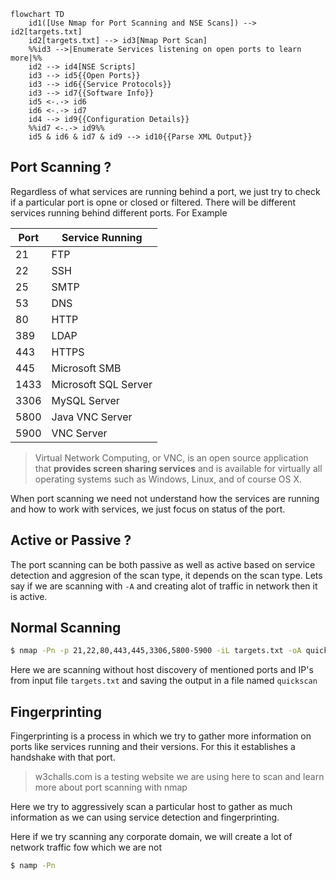 ```mermaid
flowchart TD
	id1([Use Nmap for Port Scanning and NSE Scans]) --> id2[targets.txt]
	id2[targets.txt] --> id3[Nmap Port Scan]
	%%id3 -->|Enumerate Services listening on open ports to learn more|%% 
	id2 --> id4[NSE Scripts]
	id3 --> id5{{Open Ports}}
	id3 --> id6{{Service Protocols}}
	id3 --> id7{{Software Info}}
	id5 <-.-> id6
	id6 <-.-> id7
	id4 --> id9{{Configuration Details}}
	%%id7 <-.-> id9%%
	id5 & id6 & id7 & id9 --> id10{{Parse XML Output}}
```

## Port Scanning ?

Regardless of what services are running behind a port, we just try to check if a particular port is opne or closed or filtered. There will be different services running behind different ports. For Example

| Port | Service Running |
|--|--|
|21 | FTP|
|22 | SSH |
|25 | SMTP |
|53| DNS|
|80 | HTTP |
|389 |LDAP |
|443 |HTTPS |
|445 | Microsoft SMB |
|1433 | Microsoft SQL Server|
|3306| MySQL Server|
|5800 | Java VNC Server |
|5900 | VNC Server |

>Virtual Network Computing, or VNC, is an open source application that **provides screen sharing services** and is available for virtually all operating systems such as Windows, Linux, and of course OS X.

When port scanning we need not understand how the services are running and how to work with services, we just focus on status of the port.

## Active or Passive ?

The port scanning can be both passive as well as active based on service detection and aggresion of the scan type, it depends on the scan type. Lets say if we are scanning with `-A` and creating alot of traffic in network then it is active.

## Normal Scanning

```bash
$ nmap -Pn -p 21,22,80,443,445,3306,5800-5900 -iL targets.txt -oA quickscan
```

Here we are scanning without host discovery of mentioned ports and IP's from input file `targets.txt` and saving the output in a file named `quickscan`

## Fingerprinting

Fingerprinting is a process in which we try to gather more information on ports like services running and their versions. For this it establishes a handshake with that port.

> w3challs.com is a testing website we are using here to scan and learn more about port scanning with nmap

Here we try to aggressively scan a particular host to gather as much information as we can using service detection and fingerprinting.

Here if we try scanning any corporate domain, we will create a lot of network traffic fow which we are not

```bash
$ namp -Pn 
```